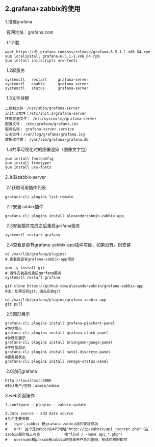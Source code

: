 ## 2.grafana+zabbix的使用

1.搭建grafana

​	官网地址：grafana.com 

​	1.1下载

```shell
wget https://dl.grafana.com/oss/release/grafana-6.5.1-1.x86_64.rpm
yum localinstall grafana-6.5.1-1.x86_64.rpm
yum install initscripts urw-fonts
```

​	1.2起服务

```shell
systemctl	restart		grafana-server
systemctl 	enable		grafana-server
systemctl	status		grafana-server
```

​	1.3文件详解

```
二级制文件：/usr/sbin/grafana-server
init.d文件：/etc/init.d/grafana-server
环境变量文件： /etc/sysconfig/grafana-server
配置文件： /etc/grafana/grafana.ini
服务名称： grafana-server.service
日志文件：/var/log/grafana/grafana.log
数据库位置： /var/lib/grafana/grafana.db
```

​	1.4共享可视化时的图像渲染（图像文字包）

```shell
yum install fontconfig
yum install freetype*
yum install urw-fonts
```

2.关联zabbix-server

​	2.1获取可用插件列表

```shell
grafana-cli plugins list-remote
```

​	2.2安装zabbix插件

```shell
grafana-cli plugins install alexanderzobnin-zabbix-app
```

​	2.3安装插件完成之后重启garfana服务

```shell
systemctl restart grafana
```

​	2.4查看是否有grafana-zabbix-app插件项目，如果没有，则安装

```shell
cd /var/lib/grafana/plugins/
# 查看是否有grafana-zabbix-app项目

yum –y install git
# 插件安装完成重启garfana服务
systemctl restart grafana

git clone https://github.com/alexanderzobnin/grafana-zabbix-app
#注：如果没有git，请先安装git

cd /var/lib/grafana/plugins/grafana-zabbix-app
git pull

```

​	2.5图形展示

```shell
grafana-cli plugins install grafana-piechart-panel
#饼状展示
grafana-cli plugins install grafana-clock-panel
#钟表形展示
grafana-cli plugins install briangann-gauge-panel
#字符型展示
grafana-cli plugins install natel-discrete-panel
#服务器状态
grafana-cli plugins install vonage-status-panel
```

​	2.6访问grafana

```shell
http://localhost:3000
#默认用户/密码：admin/admin
```

3.web页面操作

```shell
1.configure - plugins - zabbix-update

2.data source - add date source
#几个主要参数
#	type：zabbix 是grafana-zabbix插件安装成功
#	url: 这个是zabbix的API地址"http://ip/zabbix/api_jsonrpc.php"（在zabbix服务端上可查           找"find / -name api_*.php"）
#	username和passwd是zabbix的登录用户名和密码，有读的权限即可


```















